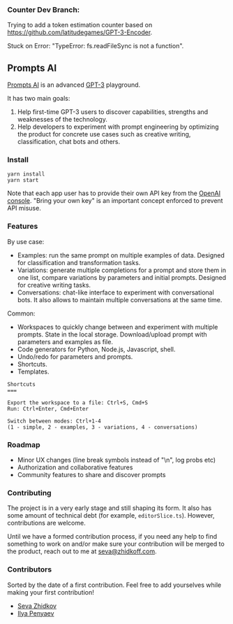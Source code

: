 ### Counter Dev Branch:
Trying to add a token estimation counter based on https://github.com/latitudegames/GPT-3-Encoder.

Stuck on Error: "TypeError: fs.readFileSync is not a function".

## Prompts AI

[Prompts AI](https://prompts.ai/) is an advanced [GPT-3](https://en.wikipedia.org/wiki/GPT-3) playground.

It has two main goals:
1) Help first-time GPT-3 users to discover capabilities, strengths
and weaknesses of the technology.
2) Help developers to experiment with prompt engineering by optimizing
the product for concrete use cases such as creative writing, classification,
chat bots and others.

### Install

```shell script
yarn install 
yarn start
```

Note that each app user has to provide their own API key from the [OpenAI console](https://beta.openai.com/).
"Bring your own key" is an important concept enforced to prevent API misuse.

### Features

By use case:
* Examples: run the same prompt on multiple examples of data. Designed for 
classification and transformation tasks.
* Variations: generate multiple completions for a prompt and store them in one list,
compare variations by parameters and initial prompts.
Designed for creative writing tasks.
* Conversations: chat-like interface to experiment with conversational bots.
It also allows to maintain multiple conversations at the same time.

Common:
* Workspaces to quickly change between and experiment with multiple prompts.
State in the local storage. Download/upload prompt with parameters and examples 
as file.
* Code generators for Python, Node.js, Javascript, shell.
* Undo/redo for parameters and prompts.
* Shortcuts. 
* Templates. 

```
Shortcuts
===

Export the workspace to a file: Ctrl+S, Cmd+S
Run: Ctrl+Enter, Cmd+Enter

Switch between modes: Ctrl+1-4 
(1 - simple, 2 - examples, 3 - variations, 4 - conversations)
```

### Roadmap

- Minor UX changes (line break symbols instead of "\n", log probs etc)
- Authorization and collaborative features
- Community features to share and discover prompts 

### Contributing

The project is in a very early stage and still shaping its form.
It also has some amount of technical debt (for example, `editorSlice.ts`).
However, contributions are welcome. 

Until we have a formed contribution process, if you need any help
 to find something to work on and/or make sure your contribution will be merged to the product, 
 reach out to me at seva@zhidkoff.com.

### Contributors

Sorted by the date of a first contribution. Feel free to add yourselves while making
 your first contribution!

- [Seva Zhidkov](https://github.com/sevazhidkov)
- [Ilya Penyaev](http://github.com/penyaev)

